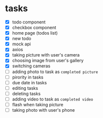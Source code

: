 
# tasks

- [x] todo component
- [x] checkbox component
- [x] home page (todos list)
- [x] new todo
- [x] mock api
- [x] axios
- [x] taking picture with user's camera
- [x] choosing image from user's gallery
- [x] switching cameras
- [ ] adding photo to task as `completed picture`
- [ ] pirority in tasks
- [ ] due date in tasks
- [ ] editing tasks
- [ ] deleting tasks
- [ ] adding video to task as `completed video`
- [ ] flash when taking picture
- [ ] taking photo with user's phone

